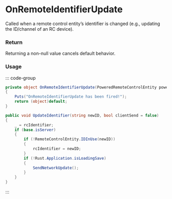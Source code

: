 # OnRemoteIdentifierUpdate
<Badge type="info" text="Entity"/>[<Badge type="danger" text="Carbon Compatible"/>](https://github.com/CarbonCommunity/Carbon)[<Badge type="warning" text="Oxide Compatible"/>](https://github.com/OxideMod/Oxide.Rust)
Called when a remote control entity’s identifier is changed (e.g., updating the ID/channel of an RC device).

### Return
Returning a non-null value cancels default behavior.

### Usage
::: code-group
```csharp [Example]
private object OnRemoteIdentifierUpdate(PoweredRemoteControlEntity poweredRemoteControlEntity, string newID)
{
	Puts("OnRemoteIdentifierUpdate has been fired!");
	return (object)default;
}
```
```csharp [Source — Assembly-CSharp @ PoweredRemoteControlEntity]
public void UpdateIdentifier(string newID, bool clientSend = false)
{
	_ = rcIdentifier;
	if (base.isServer)
	{
		if (!RemoteControlEntity.IDInUse(newID))
		{
			rcIdentifier = newID;
		}
		if (!Rust.Application.isLoadingSave)
		{
			SendNetworkUpdate();
		}
	}
}

```
:::
